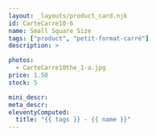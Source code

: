 ```yaml
---
layout: _layouts/product_card.njk
id: CarteCarre10-6
name: Small Square Size
tags: ["product", "petit-format-carré"]
description: >

photos:
  - CarteCarre10the_1-a.jpg
price: 1.50
stock: 5

mini_descr:
meta_descr:
eleventyComputed:
  title: "{{ tags }} - {{ name }}"
---
```


